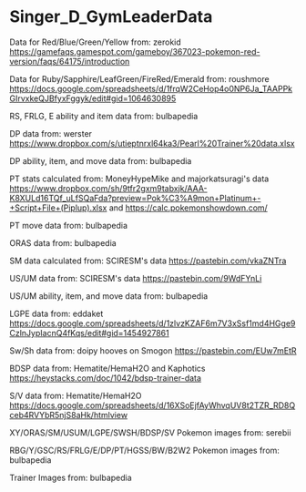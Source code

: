 # Singer_D_GymLeaderData

Data for Red/Blue/Green/Yellow from: zerokid https://gamefaqs.gamespot.com/gameboy/367023-pokemon-red-version/faqs/64175/introduction

Data for Ruby/Sapphire/LeafGreen/FireRed/Emerald from: roushmore https://docs.google.com/spreadsheets/d/1frqW2CeHop4o0NP6Ja_TAAPPkGIrvxkeQJBfyxFggyk/edit#gid=1064630895 

RS, FRLG, E ability and item data from: bulbapedia

DP data from: werster https://www.dropbox.com/s/utieptnrxl64ka3/Pearl%20Trainer%20data.xlsx 

DP ability, item, and move data from: bulbapedia

PT stats calculated from: MoneyHypeMike and majorkatsuragi's data https://www.dropbox.com/sh/9tfr2gxm9tabxjk/AAA-K8XULd16TQf_uLfSQaFda?preview=Pok%C3%A9mon+Platinum+-+Script+File+(Piplup).xlsx and https://calc.pokemonshowdown.com/

PT move data from: bulbapedia

ORAS data from: bulbapedia

SM data calculated from: SCIRESM's data https://pastebin.com/vkaZNTra  

US/UM data from: SCIRESM's data https://pastebin.com/9WdFYnLi  

US/UM ability, item, and move data from: bulbapedia

LGPE data from: eddaket https://docs.google.com/spreadsheets/d/1zlvzKZAF6m7V3xSsf1md4HGge9CzlnJypIacnQ4fKqs/edit#gid=1454927861 

Sw/Sh data from: doipy hooves on Smogon https://pastebin.com/EUw7mEtR 

BDSP data from: Hematite/HemaH2O and Kaphotics https://heystacks.com/doc/1042/bdsp-trainer-data 

S/V data from: Hematite/HemaH2O https://docs.google.com/spreadsheets/d/16XSoEjfAyWhvqUV8t2TZR_RD8Qceb4RVYbR5njS8aHk/htmlview

XY/ORAS/SM/USUM/LGPE/SWSH/BDSP/SV Pokemon images from: serebii

RBG/Y/GSC/RS/FRLG/E/DP/PT/HGSS/BW/B2W2 Pokemon images from: bulbapedia

Trainer Images from: bulbapedia